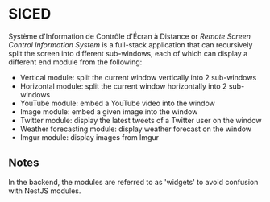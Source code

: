 # SICED

Système d'Information de Contrôle d'Écran à Distance or _Remote Screen Control Information System_ is a full-stack application that can recursively split the screen into different sub-windows, each of which can display a different end module from the following:

- Vertical module: split the current window vertically into 2 sub-windows
- Horizontal module: split the current window horizontally into 2 sub-windows
- YouTube module: embed a YouTube video into the window
- Image module: embed a given image into the window
- Twitter module: display the latest tweets of a Twitter user on the window
- Weather forecasting module: display weather forecast on the window
- Imgur module: display images from Imgur

## Notes

In the backend, the modules are referred to as 'widgets' to avoid confusion with NestJS modules.
